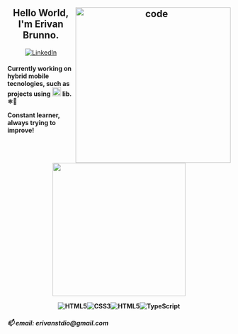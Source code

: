 <!--
**erivanstdio/erivanstdio** is a ✨ _special_ ✨ repository because its `README.md` (this file) appears on your GitHub profile.

Here are some ideas to get you started:

- 🔭 I’m currently working on ...
- 🌱 I’m currently learning ...
- 👯 I’m looking to collaborate on ...
- 🤔 I’m looking for help with ...
- 💬 Ask me about ...
- 📫 How to reach me: ...
- 😄 Pronouns: ...
- ⚡ Fun fact: ...
-->

<h2 align = "center"><img src="https://c.tenor.com/_DOBjnGspYAAAAAC/code-coding.gif" width="350" title="code" align="right">
Hello World, I'm Erivan Brunno.</h2>


  
<p align="center">

  <a href=https://www.linkedin.com/in/erivanbrunno->
    <img src="https://img.shields.io/badge/LinkedIn-fabd2f?style=for-the-badge&logo=linkedin&logoColor=0d1117" alt="LinkedIn"/>
  </a>
  
  <h4>Currently working on hybrid mobile tecnologies, such as projects using <img src="https://img.shields.io/badge/React_Native-20232A?style=for-the-badge&logo=react&logoColor=61DAFB" width="20" alt="React Native"/> lib. ⚛️💙</43>
  <p>Constant learner, always trying to improve!</p>

</p>

<p align="center">
  <a href='https://github.com/anuraghazra/github-readme-stats'><img src="https://github-readme-stats.vercel.app/api/top-langs/?username=erivanstdio&layout=compact&theme=gruvbox" style="max-width:100%;" width="300"></a>
</p>
<p align="center">
<img src="https://img.shields.io/badge/HTML5-739866?style=for-the-badge&logo=html5&logoColor=red" alt="HTML5"/><img src="https://img.shields.io/badge/CSS3-739866?&style=for-the-badge&logo=css3&logoColor=purple" alt="CSS3"/><img src="https://img.shields.io/badge/JavaScript-739866?&style=for-the-badge&logo=JavaScript&logoColor=orange" alt="HTML5"/><img src="https://img.shields.io/badge/TypeScript-739866?&style=for-the-badge&logo=TypeScript&logoColor=blue" alt="TypeScript"/>
</p>
<p align="center">
<h5>📫 email: erivanstdio@gmail.com<h5>
<p/>
